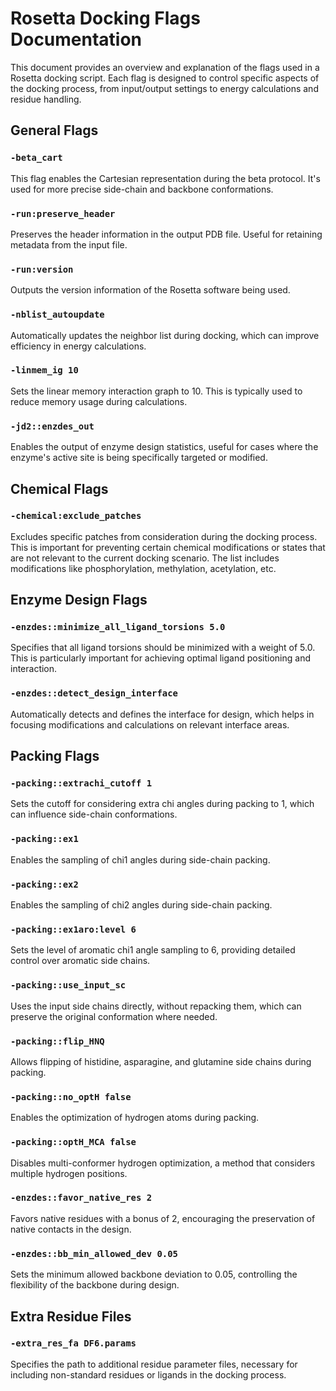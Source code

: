 # Rosetta Docking Flags Documentation

This document provides an overview and explanation of the flags used in a Rosetta docking script. Each flag is designed to control specific aspects of the docking process, from input/output settings to energy calculations and residue handling.

## General Flags

### `-beta_cart`
This flag enables the Cartesian representation during the beta protocol. It's used for more precise side-chain and backbone conformations.

### `-run:preserve_header`
Preserves the header information in the output PDB file. Useful for retaining metadata from the input file.

### `-run:version`
Outputs the version information of the Rosetta software being used.

### `-nblist_autoupdate`
Automatically updates the neighbor list during docking, which can improve efficiency in energy calculations.

### `-linmem_ig 10`
Sets the linear memory interaction graph to 10. This is typically used to reduce memory usage during calculations.

### `-jd2::enzdes_out`
Enables the output of enzyme design statistics, useful for cases where the enzyme's active site is being specifically targeted or modified.

## Chemical Flags

### `-chemical:exclude_patches`
Excludes specific patches from consideration during the docking process. This is important for preventing certain chemical modifications or states that are not relevant to the current docking scenario. The list includes modifications like phosphorylation, methylation, acetylation, etc.

## Enzyme Design Flags

### `-enzdes::minimize_all_ligand_torsions 5.0`
Specifies that all ligand torsions should be minimized with a weight of 5.0. This is particularly important for achieving optimal ligand positioning and interaction.

### `-enzdes::detect_design_interface`
Automatically detects and defines the interface for design, which helps in focusing modifications and calculations on relevant interface areas.

## Packing Flags

### `-packing::extrachi_cutoff 1`
Sets the cutoff for considering extra chi angles during packing to 1, which can influence side-chain conformations.

### `-packing::ex1`
Enables the sampling of chi1 angles during side-chain packing.

### `-packing::ex2`
Enables the sampling of chi2 angles during side-chain packing.

### `-packing::ex1aro:level 6`
Sets the level of aromatic chi1 angle sampling to 6, providing detailed control over aromatic side chains.

### `-packing::use_input_sc`
Uses the input side chains directly, without repacking them, which can preserve the original conformation where needed.

### `-packing::flip_HNQ`
Allows flipping of histidine, asparagine, and glutamine side chains during packing.

### `-packing::no_optH false`
Enables the optimization of hydrogen atoms during packing.

### `-packing::optH_MCA false`
Disables multi-conformer hydrogen optimization, a method that considers multiple hydrogen positions.

### `-enzdes::favor_native_res 2`
Favors native residues with a bonus of 2, encouraging the preservation of native contacts in the design.

### `-enzdes::bb_min_allowed_dev 0.05`
Sets the minimum allowed backbone deviation to 0.05, controlling the flexibility of the backbone during design.

## Extra Residue Files

### `-extra_res_fa DF6.params`
Specifies the path to additional residue parameter files, necessary for including non-standard residues or ligands in the docking process.